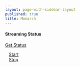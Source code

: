 ```yaml
---
layout: page-with-sidebar-layout
published: true
title: Monarch
---
```


<h4>Streaming Status</h4>
<p id="demo">
    <a class="btn btn-sm btn-default" href="#" onClick="myTimer = setInterval(myCounter, 1000)">Get Status</a>
</p>

<div href="#" class="row">
      <div class="col-6 px-2">
        <a class="btn btn-sm btn-success" style="width: 100%;padding:12px;white-space: normal;" href="http://admin:admin@192.168.7.221/Monarch/syncconnect/sdk.aspx?command=StartStreaming">Start</a>
      </div>
      <div class="col-6">
        <a class="btn btn-sm btn-danger"  style="width: 100%;padding:12px;white-space: normal;" href="http://admin:admin@192.168.7.221/Monarch/syncconnect/sdk.aspx?command=StopStreaming">Stop</a>
      </div>
    </div>
  
<script>
var status = 0;
function myCounter() {
  var xhr = new XMLHttpRequest();
	xhr.open('GET', 'http://admin:admin@192.168.7.221/Monarch/syncconnect/sdk.aspx?command=GetStatus');
	xhr.onload = function() {
    if (xhr.status === 200) {
      document.getElementById("demo").innerHTML = xhr.responseText;
    }
    else {
      document.getElementById("demo").innerHTML = "Request failed.  Returned status of " + xhr.status;
    }
};
xhr.send();
}
</script>
